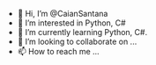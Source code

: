 - 👋 Hi, I’m @CaianSantana
- 👀 I’m interested in Python, C#
- 🌱 I’m currently learning Python, C#.
- 💞️ I’m looking to collaborate on ...
- 📫 How to reach me ...

<!---
CaianSantana/CaianSantana is a ✨ special ✨ repository because its `README.md` (this file) appears on your GitHub profile.
You can click the Preview link to take a look at your changes.
--->

